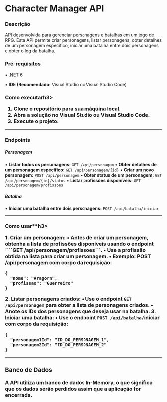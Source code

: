 <h1><b>Character Manager API</b></h1>
  
<h3><b>Descrição</b></h3>

<p>API desenvolvida para gerenciar personagens e batalhas em um jogo de RPG. Esta API permite criar personagens, listar personagens, obter detalhes de um personagem específico, iniciar uma batalha entre dois personagens e obter o log da batalha.</p>

<h3><b>Pré-requisitos</b></h3>

<p>
•	.NET 6

•	<b>IDE (Recomendado:</b> Visual Studio ou Visual Studio Code)
</p>


<h3><b>Como executar</b>h3>

1.	Clone o repositório para sua máquina local.
2.	Abra a solução no Visual Studio ou Visual Studio Code.
3.	Execute o projeto.

________________________________________

<h3><b>Endpoints</b></h3>

<h5><b>Personagem</b></h5>

•	<b>Listar todos os personagens: </b> ```GET /api/personagem```
•	<b>Obter detalhes de um personagem específico:</b> ```GET /api/personagem/{id}```
•	<b>Criar um novo personagem:</b> ```POST /api/personagem```
•	<b>Obter status de um personagem:</b> ```GET /api/personagem/{id}/status```
•	<b>Listar profissões disponíveis:</b> ```GET /api/personagem/profissoes```

<h5><b>Batalha</b></h5>

•	<b>Iniciar uma batalha entre dois personagens:</b> ```POST /api/batalha/iniciar```

________________________________________

<h3><b>Como usar**</</b>h3>

<b>1. Criar um personagem:</b>
•	Antes de criar um personagem, obtenha a lista de profissões disponíveis usando o endpoint ````GET /api/personagem/profissoes```.
•	Use a profissão obtida na lista para criar um personagem.
•	Exemplo: <b>POST /api/personagem com corpo da requisição:</b>

```
{
  "nome": "Aragorn",
  "profissao": "Guerreiro"
}
```

<b>2. Listar personagens criados:</b>
•	Use o endpoint ```GET /api/personagem``` para obter a lista de personagens criados.
•	Anote os IDs dos personagens que deseja usar na batalha.
<b>3. Iniciar uma batalha:</b>
•	Use o endpoint ```POST /api/batalha/```iniciar com corpo da requisição:

```
{
  "personagem1Id": "ID_DO_PERSONAGEM_1",
  "personagem2Id": "ID_DO_PERSONAGEM_2"
}
```

________________________________________

<h3><b>Banco de Dados</b></h3>

A API utiliza um banco de dados In-Memory, o que significa que os dados serão perdidos assim que a aplicação for encerrada.




